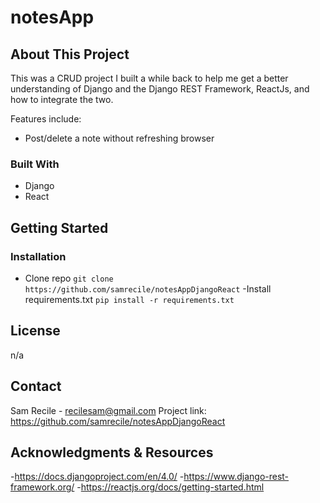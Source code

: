 # notesApp

## About This Project
This was a CRUD project I built a while back to help me get a better understanding of Django and the Django REST Framework, ReactJs, and how to integrate the two.

Features include:
- Post/delete a note without refreshing browser

### Built With
-	Django
- React

## Getting Started

### Installation
- Clone repo
`git clone https://github.com/samrecile/notesAppDjangoReact`
-Install requirements.txt
`pip install -r requirements.txt`

## License
n/a

## Contact
Sam Recile - recilesam@gmail.com
Project link: https://github.com/samrecile/notesAppDjangoReact

## Acknowledgments & Resources
-https://docs.djangoproject.com/en/4.0/
-https://www.django-rest-framework.org/
-https://reactjs.org/docs/getting-started.html
